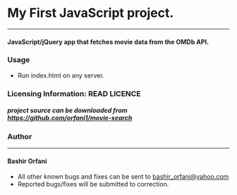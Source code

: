 # My First JavaScript project.
----

#### JavaScript/jQuery app that fetches movie data from the OMDb API.

### Usage 

* Run index.html on any server.

### Licensing Information: READ LICENCE
##### project source can be downloaded from https://github.com/orfani1/movie-search 

### Author
----
#### Bashir Orfani
* All other known bugs and fixes can be sent to bashir_orfani@yahoo.com
* Reported bugs/fixes will be submitted to correction.
